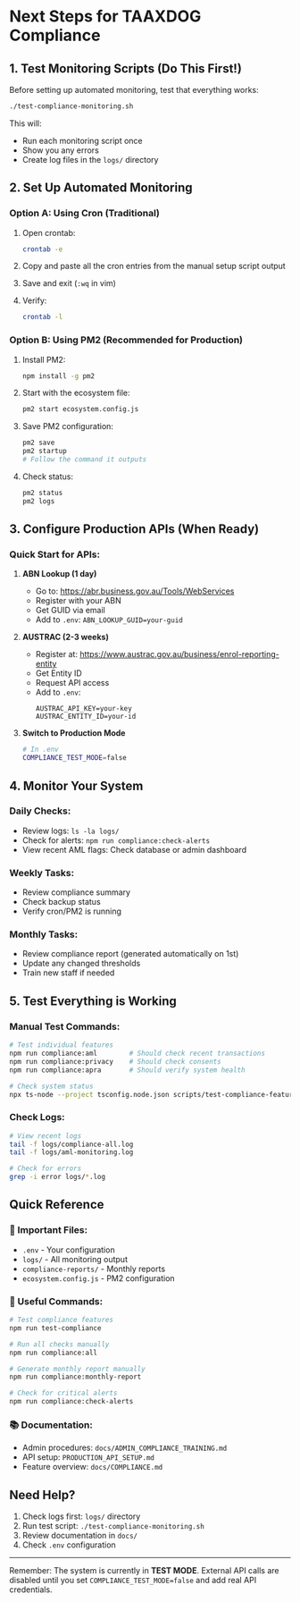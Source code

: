 # Next Steps for TAAXDOG Compliance

## 1. Test Monitoring Scripts (Do This First!)

Before setting up automated monitoring, test that everything works:

```bash
./test-compliance-monitoring.sh
```

This will:
- Run each monitoring script once
- Show you any errors
- Create log files in the `logs/` directory

## 2. Set Up Automated Monitoring

### Option A: Using Cron (Traditional)

1. Open crontab:
   ```bash
   crontab -e
   ```

2. Copy and paste all the cron entries from the manual setup script output

3. Save and exit (`:wq` in vim)

4. Verify:
   ```bash
   crontab -l
   ```

### Option B: Using PM2 (Recommended for Production)

1. Install PM2:
   ```bash
   npm install -g pm2
   ```

2. Start with the ecosystem file:
   ```bash
   pm2 start ecosystem.config.js
   ```

3. Save PM2 configuration:
   ```bash
   pm2 save
   pm2 startup
   # Follow the command it outputs
   ```

4. Check status:
   ```bash
   pm2 status
   pm2 logs
   ```

## 3. Configure Production APIs (When Ready)

### Quick Start for APIs:

1. **ABN Lookup (1 day)**
   - Go to: https://abr.business.gov.au/Tools/WebServices
   - Register with your ABN
   - Get GUID via email
   - Add to `.env`: `ABN_LOOKUP_GUID=your-guid`

2. **AUSTRAC (2-3 weeks)**
   - Register at: https://www.austrac.gov.au/business/enrol-reporting-entity
   - Get Entity ID
   - Request API access
   - Add to `.env`:
     ```
     AUSTRAC_API_KEY=your-key
     AUSTRAC_ENTITY_ID=your-id
     ```

3. **Switch to Production Mode**
   ```bash
   # In .env
   COMPLIANCE_TEST_MODE=false
   ```

## 4. Monitor Your System

### Daily Checks:
- Review logs: `ls -la logs/`
- Check for alerts: `npm run compliance:check-alerts`
- View recent AML flags: Check database or admin dashboard

### Weekly Tasks:
- Review compliance summary
- Check backup status
- Verify cron/PM2 is running

### Monthly Tasks:
- Review compliance report (generated automatically on 1st)
- Update any changed thresholds
- Train new staff if needed

## 5. Test Everything is Working

### Manual Test Commands:
```bash
# Test individual features
npm run compliance:aml        # Should check recent transactions
npm run compliance:privacy    # Should check consents
npm run compliance:apra       # Should verify system health

# Check system status
npx ts-node --project tsconfig.node.json scripts/test-compliance-features.ts
```

### Check Logs:
```bash
# View recent logs
tail -f logs/compliance-all.log
tail -f logs/aml-monitoring.log

# Check for errors
grep -i error logs/*.log
```

## Quick Reference

### 📁 Important Files:
- `.env` - Your configuration
- `logs/` - All monitoring output
- `compliance-reports/` - Monthly reports
- `ecosystem.config.js` - PM2 configuration

### 🔧 Useful Commands:
```bash
# Test compliance features
npm run test-compliance

# Run all checks manually
npm run compliance:all

# Generate monthly report manually
npm run compliance:monthly-report

# Check for critical alerts
npm run compliance:check-alerts
```

### 📚 Documentation:
- Admin procedures: `docs/ADMIN_COMPLIANCE_TRAINING.md`
- API setup: `PRODUCTION_API_SETUP.md`
- Feature overview: `docs/COMPLIANCE.md`

## Need Help?

1. Check logs first: `logs/` directory
2. Run test script: `./test-compliance-monitoring.sh`
3. Review documentation in `docs/`
4. Check `.env` configuration

---

Remember: The system is currently in **TEST MODE**. External API calls are disabled until you set `COMPLIANCE_TEST_MODE=false` and add real API credentials.